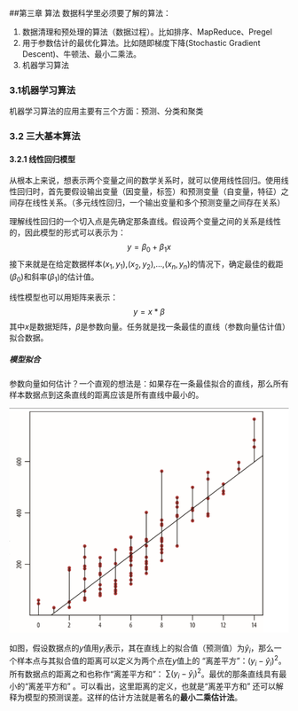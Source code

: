 ##第三章 算法
数据科学里必须要了解的算法：
1. 数据清理和预处理的算法（数据过程）。比如排序、MapReduce、Pregel
2. 用于参数估计的最优化算法。比如随即梯度下降(Stochastic Gradient Descent)、牛顿法、最小二乘法。
3. 机器学习算法
   

### 3.1机器学习算法
机器学习算法的应用主要有三个方面：预测、分类和聚类
### 3.2 三大基本算法
#### 3.2.1 线性回归模型
从根本上来说，想表示两个变量之间的数学关系时，就可以使用线性回归。使用线性回归时，首先要假设输出变量（因变量，标签）和预测变量（自变量，特征）之间存在线性关系。（多元线性回归，一个输出变量和多个预测变量之间存在关系）

理解线性回归的一个切入点是先确定那条直线。假设两个变量之间的关系是线性的，因此模型的形式可以表示为：
$$y=\beta_0+\beta_1x$$
接下来就是在给定数据样本$(x_1,y_1)$,$(x_2,y_2)$,...,$(x_n,y_n)$的情况下，确定最佳的截距($\beta_0$)和斜率($\beta_1$)的估计值。

线性模型也可以用矩阵来表示：
$$y=x*\beta$$
其中$x$是数据矩阵，$\beta$是参数向量。任务就是找一条最佳的直线（参数向量估计值）拟合数据。

##### 模型拟合
参数向量如何估计？一个直观的想法是：如果存在一条最佳拟合的直线，那么所有样本数据点到这条直线的距离应该是所有直线中最小的。

![](lr.png)

如图，假设数据点的$y$值用$y_i$表示，其在直线上的拟合值（预测值）为$\hat y_i$，那么一个样本点与其拟合值的距离可以定义为两个点在$y$值上的 “离差平方”：$(y_i-\hat y_i)^2$。所有数据点的距离之和也称作“离差平方和”： $\sum(y_i-\hat y_i)^2$。最优的那条直线具有最小的“离差平方和” 。可以看出，这里距离的定义，也就是“离差平方和” 还可以解释为模型的预测误差。这样的估计方法就是著名的**最小二乘估计法**。
